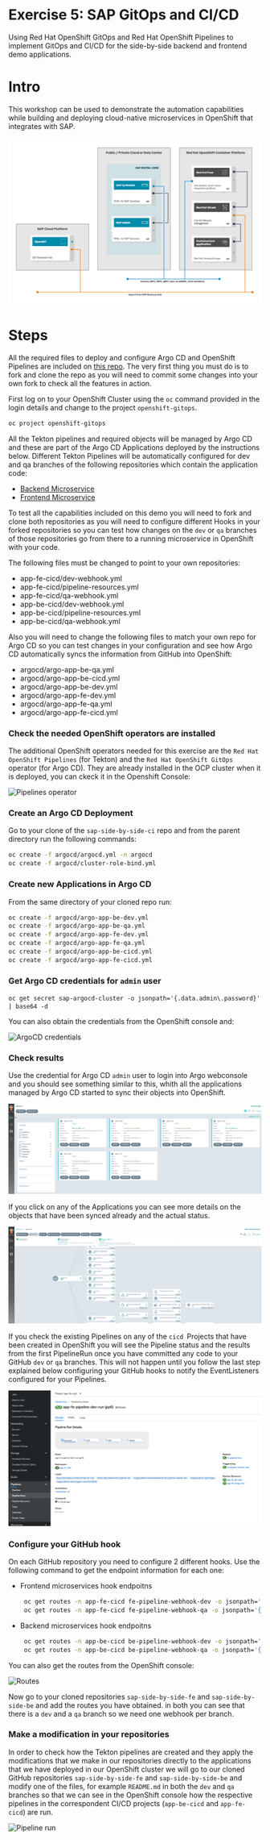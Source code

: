 # Exercise 5: SAP GitOps and CI/CD

Using Red Hat OpenShift GitOps and Red Hat OpenShift Pipelines to implement GitOps and CI/CD for the side-by-side backend and frontend demo applications.

# Intro

This workshop can be used to demonstrate the automation capabilities while building and deploying cloud-native microservices in OpenShift that integrates with SAP.

![Infra layout](images/infra_layout.png)

# Steps 

All the required files to deploy and configure Argo CD and OpenShift Pipelines are included on [this repo](https://github.com/rickgcv/sap-side-by-side-ci). The very first thing you must do is to fork and clone the repo as you will need to commit some changes into your own fork to check all the features in action.

First log on to your OpenShift Cluster using the `oc` command provided in the login details and change to the project `openshift-gitops`.

```bash
oc project openshift-gitops
```

All the Tekton pipelines and required objects will be managed by Argo CD and these are part of the Argo CD Applications deployed by the instructions below. Different Tekton Pipelines will be automatically configured for dev and qa branches of the following repositories which contain the application code:

- [Backend Microservice](https://github.com/redhat-sap/sap-side-by-side-be)
- [Frontend Microservice](https://github.com/redhat-sap/sap-side-by-side-fe)

To test all the capabilities included on this demo you will need to fork and clone both repositories as you will need to configure different Hooks in your forked repositories so you can test how changes on the `dev` or `qa` branches of those repositories go from there to a running microservice in OpenShift with your code.

The following files must be changed to point to your own repositories:

- app-fe-cicd/dev-webhook.yml
- app-fe-cicd/pipeline-resources.yml
- app-fe-cicd/qa-webhook.yml
- app-be-cicd/dev-webhook.yml
- app-be-cicd/pipeline-resources.yml
- app-be-cicd/qa-webhook.yml

Also you will need to change the following files to match your own repo for Argo CD so you can test changes in your configuration and see how Argo CD automatically syncs the information from GitHub into OpenShift:

- argocd/argo-app-be-qa.yml
- argocd/argo-app-be-cicd.yml
- argocd/argo-app-be-dev.yml
- argocd/argo-app-fe-dev.yml
- argocd/argo-app-fe-qa.yml
- argocd/argo-app-fe-cicd.yml

### Check the needed OpenShift operators are installed

The additional OpenShift operators needed for this exercise are the `Red Hat OpenShift Pipelines` (for Tekton) and the `Red Hat OpenShift GitOps` operator (for Argo CD). They are already installed in the OCP cluster when it is deployed, you can ckeck it in the Openshift Console:

![Pipelines operator](images/pipeline_operator.gif)



### Create an Argo CD Deployment

Go to your clone of the `sap-side-by-side-ci` repo and from the parent directory run the following commands:

```bash
oc create -f argocd/argocd.yml -n argocd
oc create -f argocd/cluster-role-bind.yml
```

### Create new Applications in Argo CD

From the same directory of your cloned repo run:

```bash
oc create -f argocd/argo-app-be-dev.yml
oc create -f argocd/argo-app-be-qa.yml
oc create -f argocd/argo-app-fe-dev.yml
oc create -f argocd/argo-app-fe-qa.yml
oc create -f argocd/argo-app-be-cicd.yml
oc create -f argocd/argo-app-fe-cicd.yml
```

### Get Argo CD credentials for `admin` user

```
oc get secret sap-argocd-cluster -o jsonpath='{.data.admin\.password}' | base64 -d
```

You can also obtain the credentials from the OpenShift console and:

![ArgoCD credentials](images/argocd_credentials.gif)

### Check results

Use the credential for Argo CD `admin` user to login into Argo webconsole and you should see something similar to this, whith all the applications managed by Argo CD started to sync their objects into OpenShift.

![Argo Applications](images/argo01.png)

If you click on any of the Applications you can see more details on the objects that have been synced already and the actual status.


![Argo Application details](images/argo02.png)

If you check the existing Pipelines on any of the `cicd `Projects that have been created in OpenShift you will see the Pipeline status and the results from the first PipelineRun once you have committed any code to your GitHub `dev` or `qa` branches. This will not happen until you follow the last step explained below configuring your GitHub hooks to notify the EventListeners configured for your Pipelines.

![Pipeline](images/tekton01.png)

### Configure your GitHub hook

On each GitHub repository you need to configure 2 different hooks. Use the following command to get the endpoint information for each one:

- Frontend microservices hook endpoitns

    ```bash
     oc get routes -n app-fe-cicd fe-pipeline-webhook-dev -o jsonpath='{.spec.host}'
     oc get routes -n app-fe-cicd fe-pipeline-webhook-qa -o jsonpath='{.spec.host}'
    ```

- Backend microservices hook endpoitns

    ```bash
     oc get routes -n app-be-cicd be-pipeline-webhook-dev -o jsonpath='{.spec.host}'
     oc get routes -n app-be-cicd be-pipeline-webhook-qa -o jsonpath='{.spec.host}'
     ```

You can also get the routes from the OpenShift console:

![Routes](images/routes.gif)

Now go to your cloned repositories `sap-side-by-side-fe` and `sap-side-by-side-be` and add the routes you have obtained. in both you can see that there is a `dev` and a `qa` branch so we need one webhook per branch.

### Make a modification in your repositories

In order to check how the Tekton pipelines are created and they apply the modifications that we make in our repositories directly to the applications that we have deployed in our OpenShift cluster we will go to our cloned GitHub repositories `sap-side-by-side-fe` and `sap-side-by-side-be` and modify one of the files, for example `README.md` in both the `dev` and `qa` branches so that we can see in the OpenShift console how the respective pipelines in the correspondent CI/CD projects (`app-be-cicd` and `app-fe-cicd`) are run.

![Pipeline run](images/run_pipeline.gif)